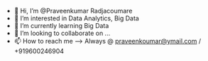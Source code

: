 - 👋 Hi, I’m @Praveenkumar Radjacoumare
- 👀 I’m interested in Data Analytics, Big Data
- 🌱 I’m currently learning Big Data
- 💞️ I’m looking to collaborate on ...
- 📫 How to reach me --> Always @ praveenkoumar@ymail.com / +919600246904

<!---
praveenkoumar/praveenkoumar is a ✨ special ✨ repository because its `README.md` (this file) appears on your GitHub profile.
You can click the Preview link to take a look at your changes.
--->
